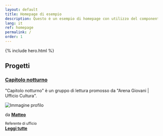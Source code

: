 ```yaml
---
layout: default
title: Homepage di esempio
description: Questo è un esempio di homepage con utilizzo del componente "hero"
lang: it
ref: homepage
permalink: /
order: 1
---
```


{% include hero.html %}

<section class="section bg-white py-2 py-lg-3 py-xl-5">
        <div class="container">
          <div class="row variable-gutters">
            <div class="col-lg-4">
              <div class="title-section pb-4">
                <h2>Progetti</h2>
              </div><!-- /title-section -->
              <div class="card card-bg card-vertical-thumb bg-white card-thumb-rounded">
                <div class="card-body">
                  <div class="card-content">
                    <h3 class="h5">
                      <a href="https://edu.arenagiovani.it/capitolo-notturno/">Capitolo notturno</a>
                    </h3>
                    <p>"Capitolo notturno" è un gruppo di lettura promosso da "Arena Giovani | Ufficio Cultura".</p>
                  </div>
                </div><!-- /card-body -->
                <div class="card-comments-wrapper">
                  <div class="card-avatar-img">
                    <img src="https://edu.arenagiovani.it/assets/placeholders/img-avatar-250x250.png" alt="Immagine profilo">
                  </div><!-- /card-avatar-img -->
                  <div class="card-avatar-content">
                    <p class="font-weight-normal">da <a href="https://comune.arenagiovani.it/persone/presidentoffice/" aria-label="vai alla pagina Matteo Enea Bianchi"><strong class="text-underline"><u>Matteo</u></strong></a></p>
                    <small>Referente di ufficio</small>
                  </div><!-- /card-avatar-content -->
                </div><!-- /card-comments-wrapper -->
              </div><!-- /card -->
              <div class="py-4">
                <a aria-label="Leggi tutte le notizie" class="text-underline" href="https://edu.arenagiovani.it/capitolo-notturno/"><strong>Leggi tutte</strong></a>
              </div>
            </div>
          </div><!-- /row -->
        </div><!-- /container -->
      </section>
